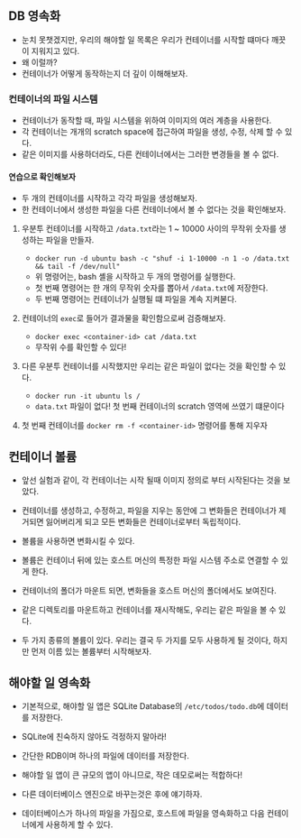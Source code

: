 ## DB 영속화

- 눈치 못챗겠지만, 우리의 해야할 일 목록은 우리가 컨테이너를 시작할 떄마다 깨끗이 지워지고 있다.
- 왜 이럴까?
- 컨테이너가 어떻게 동작하는지 더 깊이 이해해보자.

### 컨테이너의 파일 시스템

- 컨테이너가 동작할 때, 파일 시스템을 위하여 이미지의 여러 계층을 사용한다.
- 각 컨테이너는 개개의 scratch space에 접근하여 파일을 생성, 수정, 삭제 할 수 있다.
- 같은 이미지를 사용하더라도, 다른 컨테이너에서는 그러한 변경들을 볼 수 없다.

#### 연습으로 확인해보자

- 두 개의 컨테이너를 시작하고 각각 파일을 생성해보자.
- 한 컨테이너에서 생성한 파일을 다른 컨테이너에서 볼 수 없다는 것을 확인해보자.

1. 우분투 컨테이너를 시작하고 `/data.txt`라는 1 ~ 10000 사이의 무작위 숫자를 생성하는 파일을 만들자.

   - `docker run -d ubuntu bash -c "shuf -i 1-10000 -n 1 -o /data.txt && tail -f /dev/null"`
   - 위 명령어는, bash 셸을 시작하고 두 개의 명령어를 실행한다.
   - 첫 번째 명령어는 한 개의 무작위 숫자를 뽑아서 `/data.txt`에 저장한다.
   - 두 번째 명령어는 컨테이너가 실행될 떄 파일을 계속 지켜볻다.

2. 컨테이너의 `exec`로 들어가 결과물을 확인함으로써 검증해보자.

   - `docker exec <container-id> cat /data.txt`
   - 무작위 수를 확인할 수 있다!

3. 다른 우분투 컨테이너를 시작했지만 우리는 같은 파일이 없다는 것을 확인할 수 있다.

   - `docker run -it ubuntu ls /`
   - `data.txt` 파일이 없다! 첫 번째 컨테이너의 scratch 영역에 쓰였기 떄문이다

4. 첫 번째 컨테이너를 `docker rm -f <container-id>` 명령어를 통해 지우자

## 컨테이너 볼륨

- 앞선 실험과 같이, 각 컨테이너는 시작 될때 이미지 정의로 부터 시작된다는 것을 보았다.
- 컨테이너를 생성하고, 수정하고, 파일을 지우는 동안에 그 변화들은 컨테이너가 제거되면 잃어버리게 되고 모든 변화들은 컨테이너로부터 독립적이다.
- 볼륨을 사용하면 변화시킬 수 있다.

- 볼륨은 컨테이너 뒤에 있는 호스트 머신의 특정한 파일 시스템 주소로 연결할 수 있게 한다.
- 컨테이너의 폴더가 마운트 되면, 변화들을 호스트 머신의 폴더에서도 보여진다.
- 같은 디렉토리를 마운트하고 컨테이너를 재시작해도, 우리는 같은 파일을 볼 수 있다.

- 두 가지 종류의 볼륨이 있다. 우리는 결국 두 가지를 모두 사용하게 될 것이다, 하지만 먼저 이름 있는 볼륨부터 시작해보자.

## 해야할 일 영속화

- 기본적으로, 해야할 일 앱은 SQLite Database의 `/etc/todos/todo.db`에 데이터를 저장한다.
- SQLite에 친숙하지 않아도 걱정하지 말아라!
- 간단한 RDB이며 하나의 파일에 데이터를 저장한다.
- 해야할 일 앱이 큰 규모의 앱이 아니므로, 작은 데모로써는 적합하다!
- 다른 데이터베이스 엔진으로 바꾸는것은 후에 얘기하자.

- 데이터베이스가 하나의 파일을 가짐으로, 호스트에 파일을 영속화하고 다음 컨테이너에게 사용하게 할 수 있다.
